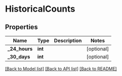 # HistoricalCounts

## Properties
Name | Type | Description | Notes
------------ | ------------- | ------------- | -------------
**_24_hours** | **int** |  | [optional] 
**_30_days** | **int** |  | [optional] 

[[Back to Model list]](../README.md#documentation-for-models) [[Back to API list]](../README.md#documentation-for-api-endpoints) [[Back to README]](../README.md)



